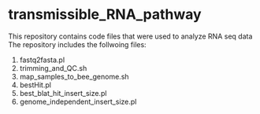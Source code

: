 # transmissible_RNA_pathway
This repository contains code files that were used to analyze RNA seq data 
The repository includes the follwoing files:
1) fastq2fasta.pl
2) trimming_and_QC.sh
3) map_samples_to_bee_genome.sh
4) bestHit.pl
5) best_blat_hit_insert_size.pl
6) genome_independent_insert_size.pl
